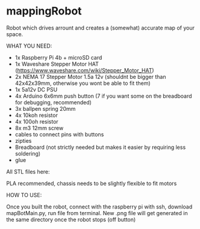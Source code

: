 # mappingRobot
Robot which drives arrount and creates a (somewhat) accurate map of your space. 


WHAT YOU NEED:
  
  - 1x Raspberry Pi 4b + microSD card
  - 1x Waveshare Stepper Motor HAT  (https://www.waveshare.com/wiki/Stepper_Motor_HAT)
  - 2x NEMA 17 Stepper Motor 1.5a 12v (shouldnt be bigger than 42x42x39mm, otherwise you wont be able to fit them)
  - 1x 5a12v DC PSU
  - 4x Arduino 6x6mm push button    (7 if you want some on the breadboard for debugging, recommended)
  - 3x ballpen spring 20mm
  - 4x 10koh resistor
  - 4x 100oh resistor
  - 8x m3 12mm screw
  - cables to connect pins with buttons
  - zipties
  - Breadboard (not strictly needed but makes it easier by requiring less soldering)
  - glue
  
  All STL files here:
  
  PLA recommended, chassis needs to be slightly flexible to fit motors
  
  
HOW TO USE:
  
  Once you built the robot, connect with the raspberry pi with ssh, download mapBotMain.py, run file from terminal. New .png file will get generated in the
  same directory once the robot stops (off button)